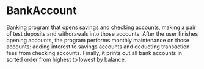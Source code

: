# BankAccount

Banking program that opens savings and checking accounts, making a pair of test deposits and withdrawals into those accounts.  After the
user finishes opening accounts, the program performs monthly maintenance on those accounts:  adding interest to savings accounts and
deducting transaction fees from checking accounts.  Finally, it prints out all bank accounts in sorted order from highest to lowest by 
balance.

